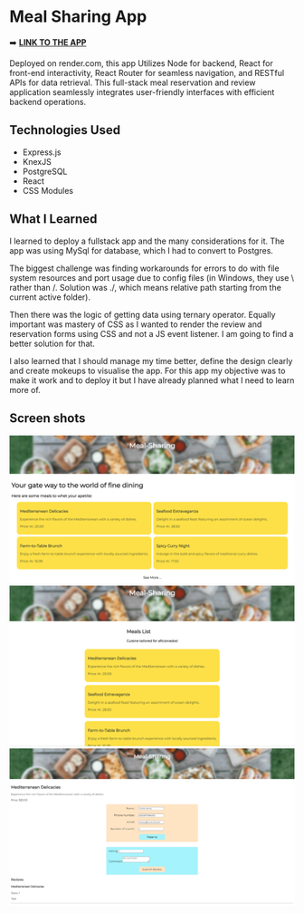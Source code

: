 # Meal Sharing App
➡️ <a href="https://meal-sharing-2.onrender.com/meals" target="_blank">**LINK TO THE APP**</a>

Deployed on render.com, this app Utilizes Node for backend, React for front-end interactivity, React Router for seamless navigation, and RESTful APIs for data retrieval. This full-stack meal reservation and review application seamlessly integrates user-friendly interfaces with efficient backend operations.

## Technologies Used

-   Express.js
-   KnexJS
-   PostgreSQL
-   React
-   CSS Modules

## What I Learned

I learned to deploy a fullstack app and the many considerations for it. The app was using MySql for database, which I had to convert to Postgres. 

The biggest challenge was finding workarounds for errors to do with file system resources and port usage due to config files (in Windows, they use \ rather than /. Solution was ./, which means relative path starting from the current active folder).

Then there was the logic of getting data using ternary operator. Equally important was mastery of CSS as I wanted to render the review and reservation forms using CSS and not a JS event listener. I am going to find a better solution for that.

I also learned that I should manage my time better, define the design clearly and create mokeups to visualise the app. For this app my objective was to make it work and to deploy it but I have already planned what I need to learn more of. 

## Screen shots

![alt text](image-1.png)
![alt text](image-2.png)
![alt text](image.png)
